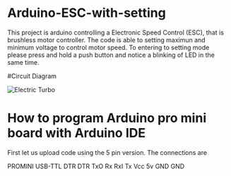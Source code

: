 # Arduino-ESC-with-setting
This project is arduino controlling a Electronic Speed Control (ESC), that is brushless motor controller. The code is able to setting maximun and minimum voltage to control motor speed. To entering to setting mode please press and hold a push button and notice a blinking of LED in the same time.

#Circuit Diagram

![Electric Turbo](https://user-images.githubusercontent.com/33513314/106443381-fefcce80-64ae-11eb-8607-045d4311becc.jpg)



# How to program Arduino pro mini board with Arduino IDE

First let us upload code using the 5 pin version. The connections are

PROMINI	        USB-TTL
DTR	              DTR
TxO	              Rx
RxI	              Tx
Vcc	              5v
GND	              GND

